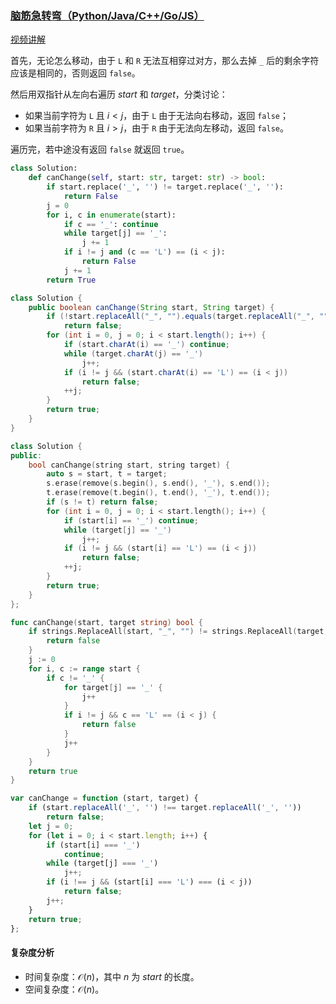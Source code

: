 ### [脑筋急转弯（Python/Java/C++/Go/JS）](https://leetcode.cn/problems/move-pieces-to-obtain-a-string/solutions/1658923/nao-jin-ji-zhuan-wan-pythonjavacgo-by-en-9sqt/)

[视频讲解](https://leetcode.cn/link/?target=https%3A%2F%2Fwww.bilibili.com%2Fvideo%2FBV1aU4y1q7BA)

首先，无论怎么移动，由于 `L` 和 `R` 无法互相穿过对方，那么去掉 `_` 后的剩余字符应该是相同的，否则返回 `false`。

然后用双指针从左向右遍历 $start$ 和 $target$，分类讨论：

-   如果当前字符为 `L` 且 $i<j$，由于 `L` 由于无法向右移动，返回 `false`；
-   如果当前字符为 `R` 且 $i>j$，由于 `R` 由于无法向左移动，返回 `false`。

遍历完，若中途没有返回 `false` 就返回 `true`。

```python
class Solution:
    def canChange(self, start: str, target: str) -> bool:
        if start.replace('_', '') != target.replace('_', ''):
            return False
        j = 0
        for i, c in enumerate(start):
            if c == '_': continue
            while target[j] == '_': 
                j += 1
            if i != j and (c == 'L') == (i < j):
                return False
            j += 1
        return True
```

```java
class Solution {
    public boolean canChange(String start, String target) {
        if (!start.replaceAll("_", "").equals(target.replaceAll("_", "")))
            return false;
        for (int i = 0, j = 0; i < start.length(); i++) {
            if (start.charAt(i) == '_') continue;
            while (target.charAt(j) == '_')
                j++;
            if (i != j && (start.charAt(i) == 'L') == (i < j))
                return false;
            ++j;
        }
        return true;
    }
}
```

```cpp
class Solution {
public:
    bool canChange(string start, string target) {
        auto s = start, t = target;
        s.erase(remove(s.begin(), s.end(), '_'), s.end());
        t.erase(remove(t.begin(), t.end(), '_'), t.end());
        if (s != t) return false;
        for (int i = 0, j = 0; i < start.length(); i++) {
            if (start[i] == '_') continue;
            while (target[j] == '_')
                j++;
            if (i != j && (start[i] == 'L') == (i < j))
                return false;
            ++j;
        }
        return true;
    }
};
```

```go
func canChange(start, target string) bool {
    if strings.ReplaceAll(start, "_", "") != strings.ReplaceAll(target, "_", "") {
        return false
    }
    j := 0
    for i, c := range start {
        if c != '_' {
            for target[j] == '_' {
                j++
            }
            if i != j && c == 'L' == (i < j) {
                return false
            }
            j++
        }
    }
    return true
}
```

```javascript
var canChange = function (start, target) {
    if (start.replaceAll('_', '') !== target.replaceAll('_', ''))
        return false;
    let j = 0;
    for (let i = 0; i < start.length; i++) {
        if (start[i] === '_')
            continue;
        while (target[j] === '_')
            j++;
        if (i !== j && (start[i] === 'L') === (i < j))
            return false;
        j++;
    }
    return true;
};
```

#### 复杂度分析

-   时间复杂度：$\mathcal{O}(n)$，其中 $n$ 为 $start$ 的长度。
-   空间复杂度：$\mathcal{O}(n)$。
